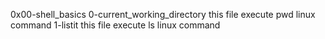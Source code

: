 0x00-shell_basics
0-current_working_directory this file execute pwd linux command 
1-listit this file execute ls linux command
